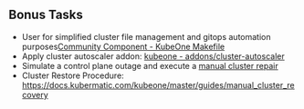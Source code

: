 ## Bonus Tasks

- User for simplified cluster file management and gitops automation purposes[Community Component - KubeOne Makefile](https://github.com/kubermatic/community-components/tree/master/helper/kubeone-makefile)
- Apply cluster autoscaler addon: [kubeone - addons/cluster-autoscaler](https://github.com/kubermatic/kubeone/tree/master/addons/cluster-autoscaler)
- Simulate a control plane outage and execute a [manual cluster repair](https://docs.kubermatic.com/kubeone/master/guides/manual_cluster_repair/)
- Cluster Restore Procedure: https://docs.kubermatic.com/kubeone/master/guides/manual_cluster_recovery
